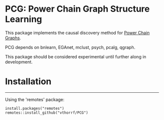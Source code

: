 PCG: Power Chain Graph Structure Learning
=============

This package implements the causal discovery method for [Power Chain Graphs](https://doi.org/10.5964/qcmb.8383).

PCG depends on bnlearn, EGAnet, mclust, psych, pcalg, qgraph.

This package should be considered experimental until further along in development.

# Installation #
---

Using the 'remotes' package:

    install.packages("remotes")
    remotes::install_github("vthorrf/PCG")
